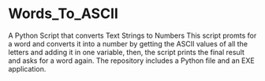 # Words_To_ASCII
A Python Script that converts Text Strings to Numbers
This script promts for a word and converts it into a number by getting the ASCII values of all the letters and adding it in one variable, then, the script prints the final result and asks for a word again. The repository includes a Python file and an EXE application.
